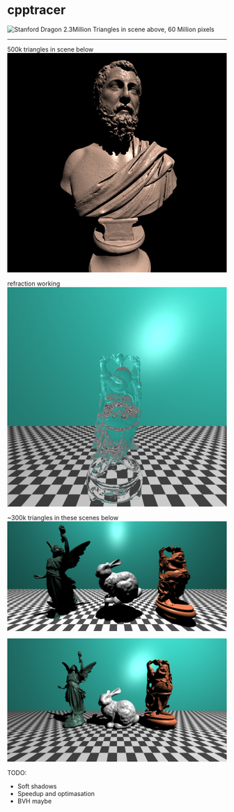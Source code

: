 # cpptracer


![Stanford Dragon](images/cornellupscaled.png)
2.3Million Triangles in scene above, 60 Million pixels

---------------------

500k triangles in scene below
![bust of rhetorican](images/bust.png)

refraction working
![glass buddha](images/glassbuddha.png)

~300k triangles in these scenes below
![trio shaded](images/trioshaded.png)

![trio shaded](images/trioupped.png)


TODO:
- Soft shadows
- Speedup and optimasation
- BVH maybe
